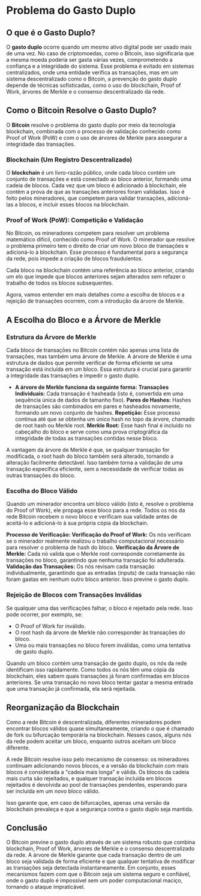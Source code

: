 # Problema do Gasto Duplo

## O que é o Gasto Duplo?

O **gasto duplo** ocorre quando um mesmo ativo digital pode ser usado mais de uma vez. No caso de criptomoedas, como o Bitcoin, isso significaria que a mesma moeda poderia ser gasta várias vezes, comprometendo a confiança e a integridade do sistema. Esse problema é evitado em sistemas centralizados, onde uma entidade verifica as transações, mas em um sistema descentralizado como o Bitcoin, a prevenção do gasto duplo depende de técnicas sofisticadas, como o uso do blockchain, Proof of Work, árvores de Merkle e o consenso descentralizado da rede.

## Como o Bitcoin Resolve o Gasto Duplo?

O **Bitcoin** resolve o problema do gasto duplo por meio da tecnologia blockchain, combinada com o processo de validação conhecido como Proof of Work (PoW) e com o uso de árvores de Merkle para assegurar a integridade das transações.

### Blockchain (Um Registro Descentralizado)

O **blockchain** é um livro-razão público, onde cada bloco contém um conjunto de transações e está conectado ao bloco anterior, formando uma cadeia de blocos. Cada vez que um bloco é adicionado à blockchain, ele contém a prova de que as transações anteriores foram validadas. Isso é feito pelos mineradores, que competem para validar transações, adicioná-las a blocos, e incluir esses blocos na blockchain.

### Proof of Work (PoW): Competição e Validação

No Bitcoin, os mineradores competem para resolver um problema matemático difícil, conhecido como Proof of Work. O minerador que resolve o problema primeiro tem o direito de criar um novo bloco de transações e adicioná-lo à blockchain. Esse processo é fundamental para a segurança da rede, pois impede a criação de blocos fraudulentos.

Cada bloco na blockchain contém uma referência ao bloco anterior, criando um elo que impede que blocos anteriores sejam alterados sem refazer o trabalho de todos os blocos subsequentes.

Agora, vamos entender em mais detalhes como a escolha de blocos e a rejeição de transações ocorrem, com a introdução da árvore de Merkle.

## A Escolha do Bloco e a Árvore de Merkle

### Estrutura da Árvore de Merkle

Cada bloco de transações no Bitcoin contém não apenas uma lista de transações, mas também uma árvore de Merkle. A árvore de Merkle é uma estrutura de dados que permite verificar de forma eficiente se uma transação está incluída em um bloco. Essa estrutura é crucial para garantir a integridade das transações e impedir o gasto duplo.

- **A árvore de Merkle funciona da seguinte forma:**
**Transações Individuais:** Cada transação é hasheada (isto é, convertida em uma sequência única de dados de tamanho fixo).
**Pares de Hashes:** Hashes de transações são combinados em pares e hasheados novamente, formando um novo conjunto de hashes.
**Repetição:** Esse processo continua até que se obtenha um único hash no topo da árvore, chamado de root hash ou Merkle root.
**Merkle Root:** Esse hash final é incluído no cabeçalho do bloco e serve como uma prova criptográfica da integridade de todas as transações contidas nesse bloco.

A vantagem da árvore de Merkle é que, se qualquer transação for modificada, o root hash do bloco também será alterado, tornando a alteração facilmente detectável. Isso também torna a validação de uma transação específica eficiente, sem a necessidade de verificar todas as outras transações do bloco.

### Escolha do Bloco Válido
Quando um minerador encontra um bloco válido (isto é, resolve o problema do Proof of Work), ele propaga esse bloco para a rede. Todos os nós da rede Bitcoin recebem o novo bloco e verificam sua validade antes de aceitá-lo e adicioná-lo à sua própria cópia da blockchain.

**Processo de Verificação:**
**Verificação do Proof of Work:** Os nós verificam se o minerador realmente realizou o trabalho computacional necessário para resolver o problema de hash do bloco.
**Verificação da Árvore de Merkle:** Cada nó valida que o Merkle root corresponde corretamente às transações no bloco, garantindo que nenhuma transação foi adulterada.
**Validação das Transações:** Os nós revisam cada transação individualmente, garantindo que as entradas (inputs) de cada transação não foram gastas em nenhum outro bloco anterior. Isso previne o gasto duplo.

### Rejeição de Blocos com Transações Inválidas

Se qualquer uma das verificações falhar, o bloco é rejeitado pela rede. Isso pode ocorrer, por exemplo, se:

- O Proof of Work for inválido.
- O root hash da árvore de Merkle não corresponder às transações do bloco.
- Uma ou mais transações no bloco forem inválidas, como uma tentativa de gasto duplo.

Quando um bloco contém uma transação de gasto duplo, os nós da rede identificam isso rapidamente. 
Como todos os nós têm uma cópia da blockchain, eles sabem quais transações já foram confirmadas em blocos anteriores. Se uma transação no novo bloco tentar gastar a mesma entrada que uma transação já confirmada, ela será rejeitada.

## Reorganização da Blockchain

Como a rede Bitcoin é descentralizada, diferentes mineradores podem encontrar blocos válidos quase simultaneamente, criando o que é chamado de fork ou bifurcação temporária na blockchain. Nesses casos, alguns nós da rede podem aceitar um bloco, enquanto outros aceitam um bloco diferente.

A rede Bitcoin resolve isso pelo mecanismo de consenso: os mineradores continuam adicionando novos blocos, e a versão da blockchain com mais blocos é considerada a "cadeia mais longa" e válida. Os blocos da cadeia mais curta são rejeitados, e qualquer transação incluída em blocos rejeitados é devolvida ao pool de transações pendentes, esperando para ser incluída em um novo bloco válido.

Isso garante que, em caso de bifurcações, apenas uma versão da blockchain prevaleça e que a segurança contra o gasto duplo seja mantida.

## Conclusão

O Bitcoin previne o gasto duplo através de um sistema robusto que combina blockchain, Proof of Work, árvores de Merkle e o consenso descentralizado da rede. A árvore de Merkle garante que cada transação dentro de um bloco seja validada de forma eficiente e que qualquer tentativa de modificar as transações seja detectada instantaneamente. Em conjunto, esses mecanismos fazem com que o Bitcoin seja um sistema seguro e confiável, onde o gasto duplo é impossível sem um poder computacional maciço, tornando o ataque impraticável.